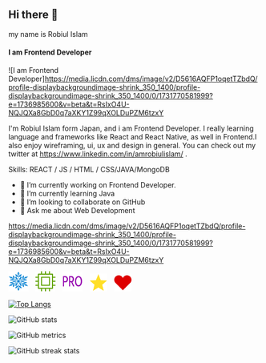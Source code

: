 ## Hi there 👋

my name is Robiul Islam
#### I am Frontend Developer
![I am Frontend Developer]https://media.licdn.com/dms/image/v2/D5616AQFP1oqetTZbdQ/profile-displaybackgroundimage-shrink_350_1400/profile-displaybackgroundimage-shrink_350_1400/0/1731770581999?e=1736985600&v=beta&t=RsIxO4U-NQJQXa8GbD0q7aXKY1Z99qXOLDuPZM6tzxY

I'm Robiul Islam form Japan, and i am Frontend Developer. I really learning language and frameworks like React and React Native, as well in Frontend.I also enjoy wireframing, ui, ux and design in general. You can check out my twitter at https://www.linkedin.com/in/amrobiulislam/ .

Skills: REACT / JS / HTML / CSS/JAVA/MongoDB

- 🔭 I’m currently working on Frontend Developer. 
- 🌱 I’m currently learning Java 
- 👯 I’m looking to collaborate on GitHub 
- 💬 Ask me about Web Development 


https://media.licdn.com/dms/image/v2/D5616AQFP1oqetTZbdQ/profile-displaybackgroundimage-shrink_350_1400/profile-displaybackgroundimage-shrink_350_1400/0/1731770581999?e=1736985600&v=beta&t=RsIxO4U-NQJQXa8GbD0q7aXKY1Z99qXOLDuPZM6tzxY

<a href='https://archiveprogram.github.com/'><img src='https://raw.githubusercontent.com/acervenky/animated-github-badges/master/assets/acbadge.gif' width='40' height='40'></a> <a href='https://docs.github.com/en/developers'><img src='https://raw.githubusercontent.com/acervenky/animated-github-badges/master/assets/devbadge.gif' width='40' height='40'></a> <a href='https://github.com/pricing'><img src='https://raw.githubusercontent.com/acervenky/animated-github-badges/master/assets/pro.gif' width='40' height='40'></a> <a href='https://stars.github.com/'><img src='https://raw.githubusercontent.com/acervenky/animated-github-badges/master/assets/starbadge.gif' width='35' height='35'></a> <a href='https://docs.github.com/en/github/supporting-the-open-source-community-with-github-sponsors'><img src='https://raw.githubusercontent.com/acervenky/animated-github-badges/master/assets/sponsorbadge.gif' width='35' height='35'></a> 

[![Top Langs](https://github-readme-stats.vercel.app/api/top-langs/?username=robiulislam8726)](https://github.com/anuraghazra/github-readme-stats)

![GitHub stats](https://github-readme-stats.vercel.app/api?username=robiulislam8726&show_icons=true)  

![GitHub metrics](https://metrics.lecoq.io/robiulislam8726)  

![GitHub streak stats](https://streak-stats.demolab.com/?user=robiulislam8726)  

